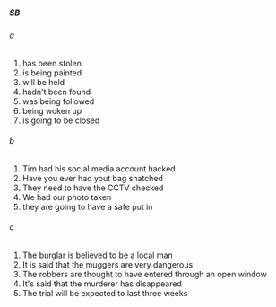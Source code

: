 ##### SB
###### a
1. has been stolen
2. is being painted
3. will be held
4. hadn't been found
5. was being followed 
6. being woken up
7. is going to be closed

###### b
1. Tim had his social media account hacked
2. Have you ever had yout bag snatched 
3. They need to have the CCTV checked
4. We had our photo taken
5. they are going to have a safe put in

###### c
1. The burglar is believed to be a local man
2. It is said that the muggers are very dangerous
3. The robbers are thought to have entered through an open window
4. It's said that the murderer has disappeared
5. The trial will be expected to last three weeks
